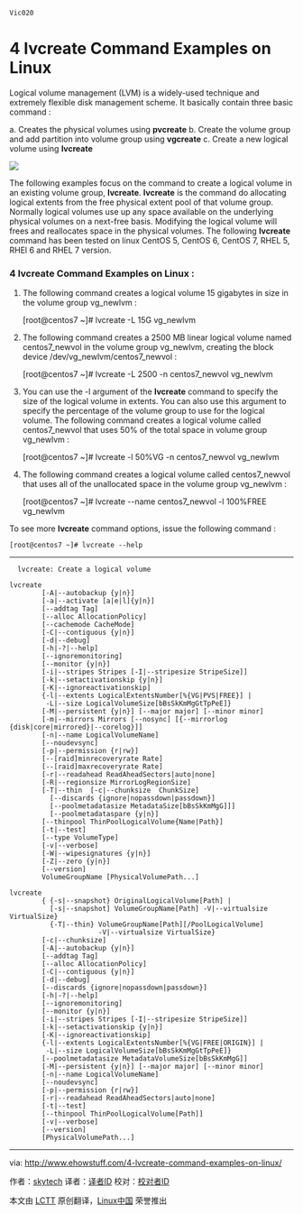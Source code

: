     Vic020

4 lvcreate Command Examples on Linux
================================================================================
Logical volume management (LVM) is a widely-used technique and extremely flexible disk management scheme. It basically contain three basic command :

a. Creates the physical volumes using **pvcreate**
b. Create the volume group and add partition into volume group using **vgcreate**
c. Create a new logical volume using **lvcreate**

![](http://www.ehowstuff.com/wp-content/uploads/2015/01/lvm-diagram1.jpg)

The following examples focus on the command to create a logical volume in an existing volume group, **lvcreate**. **lvcreate** is the command do allocating logical extents from the free physical extent pool of that volume group. Normally logical volumes use up any space available on the underlying physical volumes on a next-free basis. Modifying the logical volume will frees and reallocates space in the physical volumes. The following **lvcreate** command has been tested on linux CentOS 5, CentOS 6, CentOS 7, RHEL 5, RHEl 6 and RHEL 7 version.

### 4 lvcreate Command Examples on Linux : ###

1. The following command creates a logical volume 15 gigabytes in size in the volume group vg_newlvm :

    [root@centos7 ~]# lvcreate -L 15G vg_newlvm

2. The following command creates a 2500 MB linear logical volume named centos7_newvol in the volume group
vg_newlvm, creating the block device /dev/vg_newlvm/centos7_newvol :

    [root@centos7 ~]# lvcreate -L 2500 -n centos7_newvol vg_newlvm

3. You can use the -l argument of the **lvcreate** command to specify the size of the logical volume in extents. You can also use this argument to specify the percentage of the volume group to use for the logical volume. The following command creates a logical volume called centos7_newvol that uses 50% of the total space in volume group vg_newlvm :

    [root@centos7 ~]# lvcreate -l 50%VG -n centos7_newvol vg_newlvm

4. The following command creates a logical volume called centos7_newvol that uses all of the unallocated space in the volume group vg_newlvm :

    [root@centos7 ~]# lvcreate --name centos7_newvol -l 100%FREE vg_newlvm

To see more **lvcreate** command options, issue the following command :

    [root@centos7 ~]# lvcreate --help

----------

      lvcreate: Create a logical volume
    
    lvcreate
            [-A|--autobackup {y|n}]
            [-a|--activate [a|e|l]{y|n}]
            [--addtag Tag]
            [--alloc AllocationPolicy]
            [--cachemode CacheMode]
            [-C|--contiguous {y|n}]
            [-d|--debug]
            [-h|-?|--help]
            [--ignoremonitoring]
            [--monitor {y|n}]
            [-i|--stripes Stripes [-I|--stripesize StripeSize]]
            [-k|--setactivationskip {y|n}]
            [-K|--ignoreactivationskip]
            {-l|--extents LogicalExtentsNumber[%{VG|PVS|FREE}] |
             -L|--size LogicalVolumeSize[bBsSkKmMgGtTpPeE]}
            [-M|--persistent {y|n}] [--major major] [--minor minor]
            [-m|--mirrors Mirrors [--nosync] [{--mirrorlog {disk|core|mirrored}|--corelog}]]
            [-n|--name LogicalVolumeName]
            [--noudevsync]
            [-p|--permission {r|rw}]
            [--[raid]minrecoveryrate Rate]
            [--[raid]maxrecoveryrate Rate]
            [-r|--readahead ReadAheadSectors|auto|none]
            [-R|--regionsize MirrorLogRegionSize]
            [-T|--thin  [-c|--chunksize  ChunkSize]
              [--discards {ignore|nopassdown|passdown}]
              [--poolmetadatasize MetadataSize[bBsSkKmMgG]]]
              [--poolmetadataspare {y|n}]
            [--thinpool ThinPoolLogicalVolume{Name|Path}]
            [-t|--test]
            [--type VolumeType]
            [-v|--verbose]
            [-W|--wipesignatures {y|n}]
            [-Z|--zero {y|n}]
            [--version]
            VolumeGroupName [PhysicalVolumePath...]
    
    lvcreate
            { {-s|--snapshot} OriginalLogicalVolume[Path] |
              [-s|--snapshot] VolumeGroupName[Path] -V|--virtualsize VirtualSize}
              {-T|--thin} VolumeGroupName[Path][/PoolLogicalVolume]
                          -V|--virtualsize VirtualSize}
            [-c|--chunksize]
            [-A|--autobackup {y|n}]
            [--addtag Tag]
            [--alloc AllocationPolicy]
            [-C|--contiguous {y|n}]
            [-d|--debug]
            [--discards {ignore|nopassdown|passdown}]
            [-h|-?|--help]
            [--ignoremonitoring]
            [--monitor {y|n}]
            [-i|--stripes Stripes [-I|--stripesize StripeSize]]
            [-k|--setactivationskip {y|n}]
            [-K|--ignoreactivationskip]
            {-l|--extents LogicalExtentsNumber[%{VG|FREE|ORIGIN}] |
             -L|--size LogicalVolumeSize[bBsSkKmMgGtTpPeE]}
            [--poolmetadatasize MetadataVolumeSize[bBsSkKmMgG]]
            [-M|--persistent {y|n}] [--major major] [--minor minor]
            [-n|--name LogicalVolumeName]
            [--noudevsync]
            [-p|--permission {r|rw}]
            [-r|--readahead ReadAheadSectors|auto|none]
            [-t|--test]
            [--thinpool ThinPoolLogicalVolume[Path]]
            [-v|--verbose]
            [--version]
            [PhysicalVolumePath...]

--------------------------------------------------------------------------------

via: http://www.ehowstuff.com/4-lvcreate-command-examples-on-linux/

作者：[skytech][a]
译者：[译者ID](https://github.com/译者ID)
校对：[校对者ID](https://github.com/校对者ID)

本文由 [LCTT](https://github.com/LCTT/TranslateProject) 原创翻译，[Linux中国](http://linux.cn/) 荣誉推出

[a]:http://www.ehowstuff.com/author/mhstar/
